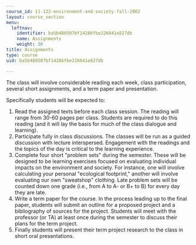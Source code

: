 ```yaml
---
course_id: 11-122-environment-and-society-fall-2002
layout: course_section
menu:
  leftnav:
    identifier: ba5b480507bf14286fbe226041e827db
    name: Assignments
    weight: 30
title: Assignments
type: course
uid: ba5b480507bf14286fbe226041e827db

---
```


The class will involve considerable reading each week, class participation, several short assignments, and a term paper and presentation.

Specifically students will be expected to:

1.  Read the assigned texts before each class session. The reading will range from 30-60 pages per class. Students are required to do this reading (and it will lay the basis for much of the class dialogue and learning).
2.  Participate fully in class discussions. The classes will be run as a guided discussion with lecture interspersed. Engagement with the readings and the topics of the day is critical to the learning experience.
3.  Complete four short "problem sets" during the semester. These will be designed to be learning exercises focused on evaluating individual impacts on the environment and society. For instance, one will involve calculating your personal "ecological footprint," another will involve evaluating our own "sweatshop" clothing. Late problem sets will be counted down one grade (i.e., from A to A- or B+ to B) for every day they are late.
4.  Write a term paper for the course. In the process leading up to the final paper, students will submit an outline for a proposed project and a bibliography of sources for the project. Students will meet with the professor (or TA) at least once during the semester to discuss their plans for the term project.
5.  Finally students will present their term project research to the class in short oral presentations.